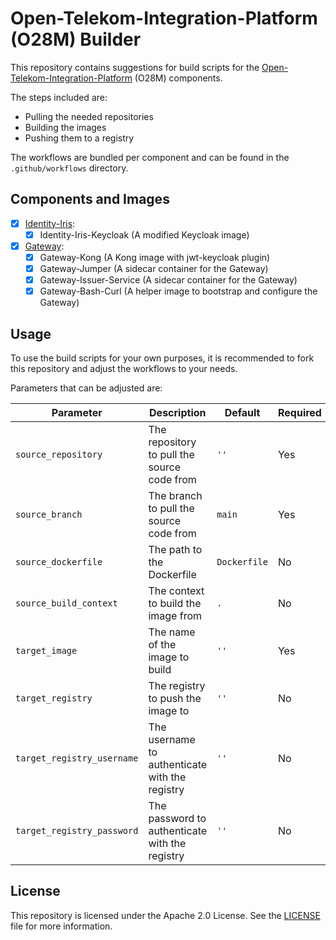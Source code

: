 # Open-Telekom-Integration-Platform (O28M) Builder

This repository contains suggestions for build scripts for the [Open-Telekom-Integration-Platform](https://github.com/telekom/Open-Telekom-Integration-Platform) (O28M) components.

The steps included are:
- Pulling the needed repositories
- Building the images
- Pushing them to a registry

The workflows are bundled per component and can be found in the `.github/workflows` directory.

## Components and Images

- [x] [Identity-Iris](.github/workflows/identity-iris.yml):
  - [x] Identity-Iris-Keycloak (A modified Keycloak image)
- [x] [Gateway](.github/workflows/gateway.yml):
  - [x] Gateway-Kong (A Kong image with jwt-keycloak plugin)
  - [x] Gateway-Jumper (A sidecar container for the Gateway)
  - [x] Gateway-Issuer-Service (A sidecar container for the Gateway)
  - [x] Gateway-Bash-Curl (A helper image to bootstrap and configure the Gateway)

## Usage

To use the build scripts for your own purposes, it is recommended to fork this repository and adjust the workflows to your needs.

Parameters that can be adjusted are:

| Parameter                  | Description                                    | Default      | Required | Example                                                        |
|----------------------------|------------------------------------------------|--------------|----------|----------------------------------------------------------------|
| `source_repository`        | The repository to pull the source code from    | `''`         | Yes      | `telekom/gateway-jumper`                                       |
| `source_branch`            | The branch to pull the source code from        | `main`       | Yes      | `main`                                                         |
| `source_dockerfile`        | The path to the Dockerfile                     | `Dockerfile` | No       | `Dockerfile`                                                   |
| `source_build_context`     | The context to build the image from            | `.`          | No       | `.`                                                            |
| `target_image`             | The name of the image to build                 | `''`         | Yes      | `ghcr.io/${{ github.repository_owner }}/gateway-jumper:latest` |
| `target_registry`          | The registry to push the image to              | `''`         | No       | `ghcr.io`                                                      |
| `target_registry_username` | The username to authenticate with the registry | `''`         | No       | `${{ github.actor }}`                                          |
| `target_registry_password` | The password to authenticate with the registry | `''`         | No       | `${{ secrets.GITHUB_TOKEN }}`                                  |



## License

This repository is licensed under the Apache 2.0 License. See the [LICENSE](LICENSE) file for more information.
